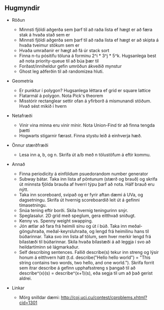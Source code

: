 Hugmyndir
---------

- Röðun
    - Minnsti fjöldi aðgerða sem þarf til að raða lista ef hægt er að færa stak á hvaða stað sem er
    - Minnsti fjöldi aðgerða sem þarf til að raða lista ef hægt er að skipta á hvaða tveimur stökum sem er
    - Hvaða umraðanir er hægt að fá úr stack sort
    - Finna n-tu pósitífu töluna á forminu 2^i * 3^j * 5^k. Hugsanlega best að nota priority-queue til að búa þær til
    - Forðast/inniheldur gefin umröðun ákveðið mynstur
    - Ghost leg aðferðin til að randomizea hluti.

- Geometría
    - Er punktur í polygon? Hugsanlega léttara ef grid er square lattice
    - Flatarmál á polygon. Nota Pick's theorem
    - Misstórir rectanglear settir ofan á yfirborð á mismunandi stöðum. Hvað sést mikið í hvern

- Netafræði
    - Vinir vina minna eru vinir mínir. Nota Union-Find tir að finna tengda þætti
    - Hogwarts stigarnir færast. Finna stystu leið á einhverja hæð.

- Önnur stærðfræði
    - Lesa inn a, b, og n. Skrifa út a/b með n tölustöfum á eftir kommu.

- Annað
    - Finna periodicity á einföldum psuedorandom number generator
    - Subway bátar. Taka inn lista af pöntunum (stærð og brauð) og skrifa út minnsta fjölda brauða af hverri týpu þarf að nota. Hálf brauð eru nýtt.
    - Taka inn scoreboard, svipað og er fyrir aftan dæmi á UVa, og dagsetningu. Skrifa út hvernig scoreboardið leit út á gefinni tímasetningu.
    - Snúa tening eftir borði. Skila hvernig teningurinn snýr.
    - Speglasalur. 2D grid með speglum, gera eitthvað sniðugt.
    - Kenny vs. Spenny weight swapping.
    - Jón ætlar að fara frá heimili sínu og út í búð. Taka inn meðal-gönguhraða, meðal-keyrsluhraða, og lengd frá heimilinu hans til búðarinnar. Taka svo inn lista af tölum, sem hver merkir lengd frá bílastæði til búðarinnar. Skila hvaða bílastæði á að leggja í svo að heildartíminn sé lágmarkaður.
    - Self describing sentences. Fallið describe(s) tekur inn streng og lýsir honum á eitthvern hátt (t.d. describe("Hello hello world") = "This string contains two words, two hello, and one world."). Skrifa forrit sem ítrar describe á gefinn upphafsstreng s þangað til að describe^(x)(s) = describe^(x+1)(s), eða segja til um að það gerist aldrei.

- Linkar
    - Mörg snilldar dæmi: http://coj.uci.cu/contest/cproblems.xhtml?cid=1301

